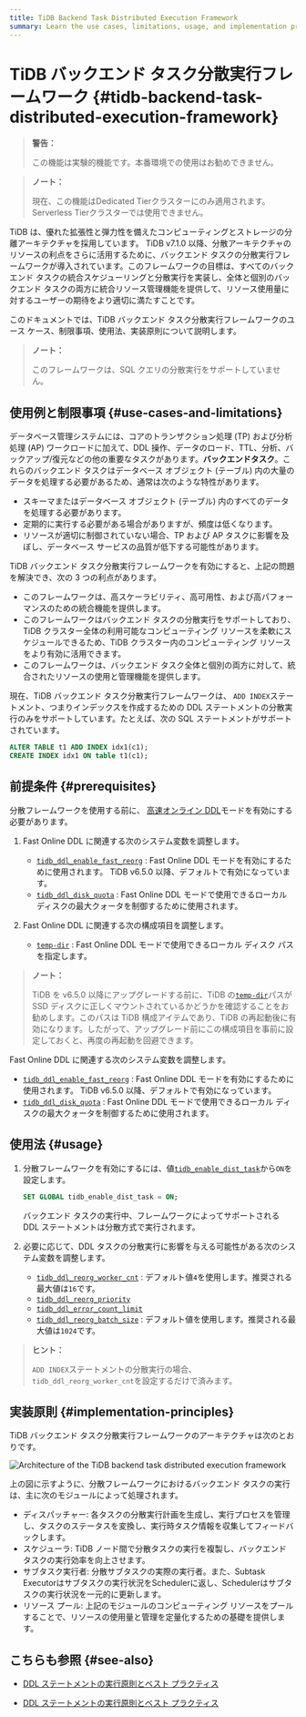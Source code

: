 ```yaml
---
title: TiDB Backend Task Distributed Execution Framework
summary: Learn the use cases, limitations, usage, and implementation principles of the TiDB backend task distributed execution framework.
---
```


# TiDB バックエンド タスク分散実行フレームワーク {#tidb-backend-task-distributed-execution-framework}

> **警告：**
>
> この機能は実験的機能です。本番環境での使用はお勧めできません。

<CustomContent platform="tidb-cloud">

> **ノート：**
>
> 現在、この機能はDedicated Tierクラスターにのみ適用されます。Serverless Tierクラスターでは使用できません。

</CustomContent>

TiDB は、優れた拡張性と弾力性を備えたコンピューティングとストレージの分離アーキテクチャを採用しています。 TiDB v7.1.0 以降、分散アーキテクチャのリソースの利点をさらに活用するために、バックエンド タスクの分散実行フレームワークが導入されています。このフレームワークの目標は、すべてのバックエンド タスクの統合スケジューリングと分散実行を実装し、全体と個別のバックエンド タスクの両方に統合リソース管理機能を提供して、リソース使用量に対するユーザーの期待をより適切に満たすことです。

このドキュメントでは、TiDB バックエンド タスク分散実行フレームワークのユース ケース、制限事項、使用法、実装原則について説明します。

> **ノート：**
>
> このフレームワークは、SQL クエリの分散実行をサポートしていません。

## 使用例と制限事項 {#use-cases-and-limitations}

データベース管理システムには、コアのトランザクション処理 (TP) および分析処理 (AP) ワークロードに加えて、DDL 操作、データのロード、TTL、分析、バックアップ/復元などの他の重要なタスクがあります。**バックエンドタスク**。これらのバックエンド タスクはデータベース オブジェクト (テーブル) 内の大量のデータを処理する必要があるため、通常は次のような特性があります。

-   スキーマまたはデータベース オブジェクト (テーブル) 内のすべてのデータを処理する必要があります。
-   定期的に実行する必要がある場合がありますが、頻度は低くなります。
-   リソースが適切に制御されていない場合、TP および AP タスクに影響を及ぼし、データベース サービスの品質が低下する可能性があります。

TiDB バックエンド タスク分散実行フレームワークを有効にすると、上記の問題を解決でき、次の 3 つの利点があります。

-   このフレームワークは、高スケーラビリティ、高可用性、および高パフォーマンスのための統合機能を提供します。
-   このフレームワークはバックエンド タスクの分散実行をサポートしており、TiDB クラスター全体の利用可能なコンピューティング リソースを柔軟にスケジュールできるため、TiDB クラスター内のコンピューティング リソースをより有効に活用できます。
-   このフレームワークは、バックエンド タスク全体と個別の両方に対して、統合されたリソースの使用と管理機能を提供します。

現在、TiDB バックエンド タスク分散実行フレームワークは、 `ADD INDEX`ステートメント、つまりインデックスを作成するための DDL ステートメントの分散実行のみをサポートしています。たとえば、次の SQL ステートメントがサポートされています。

```sql
ALTER TABLE t1 ADD INDEX idx1(c1);
CREATE INDEX idx1 ON table t1(c1);
```

## 前提条件 {#prerequisites}

分散フレームワークを使用する前に、 [高速オンライン DDL](/system-variables.md#tidb_ddl_enable_fast_reorg-new-in-v630)モードを有効にする必要があります。

<CustomContent platform="tidb">

1.  Fast Online DDL に関連する次のシステム変数を調整します。

    -   [`tidb_ddl_enable_fast_reorg`](/system-variables.md#tidb_ddl_enable_fast_reorg-new-in-v630) : Fast Online DDL モードを有効にするために使用されます。 TiDB v6.5.0 以降、デフォルトで有効になっています。
    -   [`tidb_ddl_disk_quota`](/system-variables.md#tidb_ddl_disk_quota-new-in-v630) : Fast Online DDL モードで使用できるローカル ディスクの最大クォータを制御するために使用されます。

2.  Fast Online DDL に関連する次の構成項目を調整します。

    -   [`temp-dir`](/tidb-configuration-file.md#temp-dir-new-in-v630) : Fast Online DDL モードで使用できるローカル ディスク パスを指定します。

> **ノート：**
>
> TiDB を v6.5.0 以降にアップグレードする前に、TiDB の[`temp-dir`](/tidb-configuration-file.md#temp-dir-new-in-v630)パスが SSD ディスクに正しくマウントされているかどうかを確認することをお勧めします。このパスは TiDB 構成アイテムであり、TiDB の再起動後に有効になります。したがって、アップグレード前にこの構成項目を事前に設定しておくと、再度の再起動を回避できます。

</CustomContent>

<CustomContent platform="tidb-cloud">

Fast Online DDL に関連する次のシステム変数を調整します。

-   [`tidb_ddl_enable_fast_reorg`](/system-variables.md#tidb_ddl_enable_fast_reorg-new-in-v630) : Fast Online DDL モードを有効にするために使用されます。 TiDB v6.5.0 以降、デフォルトで有効になっています。
-   [`tidb_ddl_disk_quota`](/system-variables.md#tidb_ddl_disk_quota-new-in-v630) : Fast Online DDL モードで使用できるローカル ディスクの最大クォータを制御するために使用されます。

</CustomContent>

## 使用法 {#usage}

1.  分散フレームワークを有効にするには、値[`tidb_enable_dist_task`](/system-variables.md#tidb_enable_dist_task-new-in-v710)から`ON`を設定します。

    ```sql
    SET GLOBAL tidb_enable_dist_task = ON;
    ```

    バックエンド タスクの実行中、フレームワークによってサポートされる DDL ステートメントは分散方式で実行されます。

2.  必要に応じて、DDL タスクの分散実行に影響を与える可能性がある次のシステム変数を調整します。

    -   [`tidb_ddl_reorg_worker_cnt`](/system-variables.md#tidb_ddl_reorg_worker_cnt) : デフォルト値`4`を使用します。推奨される最大値は`16`です。
    -   [`tidb_ddl_reorg_priority`](/system-variables.md#tidb_ddl_reorg_priority)
    -   [`tidb_ddl_error_count_limit`](/system-variables.md#tidb_ddl_error_count_limit)
    -   [`tidb_ddl_reorg_batch_size`](/system-variables.md#tidb_ddl_reorg_batch_size) : デフォルト値を使用します。推奨される最大値は`1024`です。

> **ヒント：**
>
> `ADD INDEX`ステートメントの分散実行の場合、 `tidb_ddl_reorg_worker_cnt`を設定するだけで済みます。

## 実装原則 {#implementation-principles}

TiDB バックエンド タスク分散実行フレームワークのアーキテクチャは次のとおりです。

![Architecture of the TiDB backend task distributed execution framework](https://download.pingcap.com/images/docs/dist-task/dist-task-architect.jpg)

上の図に示すように、分散フレームワークにおけるバックエンド タスクの実行は、主に次のモジュールによって処理されます。

-   ディスパッチャー: 各タスクの分散実行計画を生成し、実行プロセスを管理し、タスクのステータスを変換し、実行時タスク情報を収集してフィードバックします。
-   スケジューラ: TiDB ノード間で分散タスクの実行を複製し、バックエンド タスクの実行効率を向上させます。
-   サブタスク実行者: 分散サブタスクの実際の実行者。また、Subtask Executorはサブタスクの実行状況をSchedulerに返し、Schedulerはサブタスクの実行状況を一元的に更新します。
-   リソース プール: 上記のモジュールのコンピューティング リソースをプールすることで、リソースの使用量と管理を定量化するための基礎を提供します。

## こちらも参照 {#see-also}

<CustomContent platform="tidb">

-   [DDL ステートメントの実行原則とベスト プラクティス](/ddl-introduction.md)

</CustomContent>
<CustomContent platform="tidb-cloud">

-   [DDL ステートメントの実行原則とベスト プラクティス](https://docs.pingcap.com/tidb/stable/ddl-introduction)

</CustomContent>
